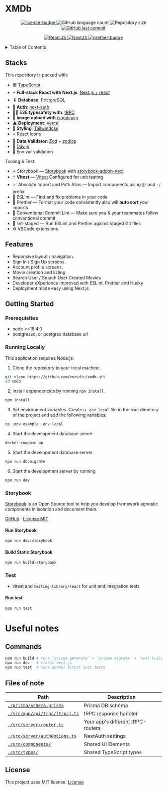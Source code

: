 # XMDb

<p align="center">
  <a href="https://github.com/enesdir/xmdb/blob/master/LICENSE.md">
    <img alt="licence-badge" src="https://img.shields.io/badge/license-MIT-brightgreen?color=blue" />
  </a>
  <img alt="GitHub language count" src="https://img.shields.io/github/languages/count/enesdir/xmdb"/>
  <img alt="Repository size" src="https://img.shields.io/github/repo-size/enesdir/xmdb"/>
  <a href="https://github.com/enesdir/xmdb/commits/master">
    <img alt="GitHub last commit" src="https://img.shields.io/github/last-commit/enesdir/xmdb?color=blue"/>
  </a>
</p>

<p align="center">
  <a target="_blank" href="https://reactjs.org/">
    <img alt="ReactJS" src="https://img.shields.io/static/v1?color=blue&label=React&message=JS&?style=plastic&logo=React">
  </a>
  <a target="_blank" href="https://nextjs.org/">
    <img alt="NextJS" src="https://img.shields.io/static/v1?color=white&label=Next&message=JS&?style=plastic&logo=Next.js">
  </a>
  <a href="https://prettier.io/">
    <img alt="prettier-badge" src="https://img.shields.io/badge/code_style-prettier-ff69b4.svg?style=flat-square" />
  </a>
</p>

<details>
<summary>Table of Contents</summary>

- [XMDb](#xmdb)
  - [Stacks](#stacks)
  - [Features](#features)
  - [Getting Started](#getting-started)
    - [Prerequisites](#prerequisites)
    - [Running Locally](#running-locally)
    - [Storybook](#storybook)
      - [Run Storybook](#run-storybook)
      - [Build Static Storybook](#build-static-storybook)
    - [Test](#test)
      - [Run test](#run-test)
- [Useful notes](#useful-notes)
  - [Commands](#commands)
  - [Files of note](#files-of-note)
  - [License](#license)

</details>

## Stacks

This repository is packed with:

- 🟦 [TypeScript](https://www.typescriptlang.org/)
- ⚡ **Full-stack React with Next.js**: [Next.js + react](https://nextjs.org/)
- 🪳 **Database**: [PostgreSQL](https://www.postgresql.org/)
- 🔐 **Auth**: [next-auth](https://authjs.dev/)
- 🧙‍♂️ **E2E typesafety with**: [tRPC](https://github.com/trpc/trpc)
- 🌇 **Image upload with** [cloudinary](https://cloudinary.com/)
- ▲ **Deployment**: [Vercel](https://vercel.com)
- 🎨 **Styling**: [Tailwindcss](https://tailwindcss.com/)
- ⭐️ [React Icons](https://react-icons.github.io/react-icons/)
- 🤖 **Data Validator**: [Zod](https://zod.dev/) + [zodios](https://github.com/ecyrbe/zodios)
- 📅 [Day.js](https://day.js.org/)
- 🔐 Env var validation

Tooling & Test:

- 🔥 Storybook — [Storybook](https://storybook.js.org/) with [storybook-addon-next](https://github.com/RyanClementsHax/storybook-addon-next)
- 🃏 **Vitest** — [Vitest](https://github.com/vitest-dev/vitest) Configured for unit testing
- 📈 Absolute Import and Path Alias — Import components using `@/` and `~/` prefix
- 📏 ESLint — Find and fix problems in your code
- 💖 Prettier — Format your code consistently also will **auto sort** your imports
- 🤖 Conventional Commit Lint — Make sure you & your teammates follow conventional commit
- 🚫 lint-staged — Run ESLint and Prettier against staged Git files
- ⚙️ VSCode extensions

## Features

- Reponsive layout / navigation.
- Sign In / Sign Up screens.
- Account profile screens.
- Movie creation and listing
- Search User / Search User Created Movies
- Developer eXperience improved with ESLint, Prettier and Husky
- Deployment made easy using Next.js

## Getting Started

### Prerequisites

- node >=18.4.0
- postgressql or postgres database url

### Running Locally

This application requires Node.js.

1. Clone the repository to your local machine.

```bash
git clone https://github.com/enesdir/xmdb.git
cd xmdb
```

2. Install dependencies by running `npm install`.

```bash
npm install
```

3. Set environment variables. Create a `.env.local` file in the root directory of the project and add the following variables:

```bash
cp .env.example .env.local
```

4. Start the development database server

```bash
docker-compose up
```

5. Start the development database server

```bash
npm run db:migrate
```

6. Start the development server by running

```bash
npm run dev
```

### Storybook

[Storybook](https://storybook.js.org/) is an Open Source tool to help you
develop framework agnostic components in isolation and document them.

[GitHub](https://github.com/storybookjs/storybook) · [License MIT](https://github.com/storybookjs/storybook/blob/next/LICENSE)

#### Run Storybook

```bash
npm run dev:storybook
```

#### Build Static Storybook

```bash
npm run build-storybook
```

### Test

- vitest and `testing-library/react` for unit and integration tests

#### Run test

```bash
npm run test
```

# Useful notes

## Commands

```bash
npm run build # runs `prisma generate` + `prisma migrate` + `next build`
npm run dev   # starts next.js
npm run test  # runs normal Vitest unit tests
```

## Files of note

<table>
  <thead>
    <tr>
      <th>Path</th>
      <th>Description</th>
    </tr>
  </thead>
  <tbody>
    <tr>
      <td><a href="./prisma/schema.prisma"><code>./prisma/schema.prisma</code></a></td>
      <td>Prisma DB schema</td>
    </tr>
    <tr>
      <td><a href="./src/app/api/trpc/[trpc].ts"><code>./src/app/api/trpc/[trpc].ts</code></a></td>
      <td>tRPC response handler</td>
    </tr>
    <tr>
      <td><a href="./src/server/router.ts"><code>./src/server/router.ts</code></a></td>
      <td>Your app's different tRPC-routers</td>
    </tr>
    <tr>
      <td><a href="./src/server/authOptions.ts"><code>./src/server/authOptions.ts</code></a></td>
      <td>NextAuth settings</td>
    </tr>
    <tr>
      <td><a href="./src/components/"><code>./src/components/</code></a></td>
      <td>Shared UI Elements</td>
    </tr>
    <tr>
      <td><a href="./src/types/"><code>./src/types/</code></a></td>
      <td>Shared TypeScript types</td>
    </tr>
  </tbody>
</table>

## License

This project uses MIT license: [License](https://github.com/enesdir/xmdb/blob/master/LICENSE.md)
